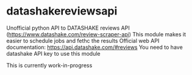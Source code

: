 # datashakereviewsapi
Unofficial python API to DATASHAKE reviews API (https://www.datashake.com/review-scraper-api)
This module makes it easier to schedule jobs and fethc the results
Official web API documentation: https://api.datashake.com/#reviews
You need to have datashake API key to use this module

This is currently work-in-progress
